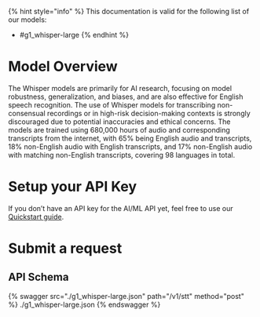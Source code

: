 [#references:start]: <> ({ "template": "openapi" })
{% hint style="info" %}
This documentation is valid for the following list of our models:
* #g1_whisper-large
{% endhint %}

# Model Overview
The Whisper models are primarily for AI research, focusing on model robustness, generalization, and biases, and are also effective for English speech recognition. The use of Whisper models for transcribing non-consensual recordings or in high-risk decision-making contexts is strongly discouraged due to potential inaccuracies and ethical concerns.
The models are trained using 680,000 hours of audio and corresponding transcripts from the internet, with 65% being English audio and transcripts, 18% non-English audio with English transcripts, and 17% non-English audio with matching non-English transcripts, covering 98 languages in total.

# Setup your API Key
If you don’t have an API key for the AI/ML API yet, feel free to use our [Quickstart guide](https://docs.aimlapi.com/quickstart/setting-up).

# Submit a request
## API Schema
{% swagger src="./g1_whisper-large.json" path="/v1/stt" method="post" %}
./g1_whisper-large.json
{% endswagger %}

[#references:end]: <> ({})